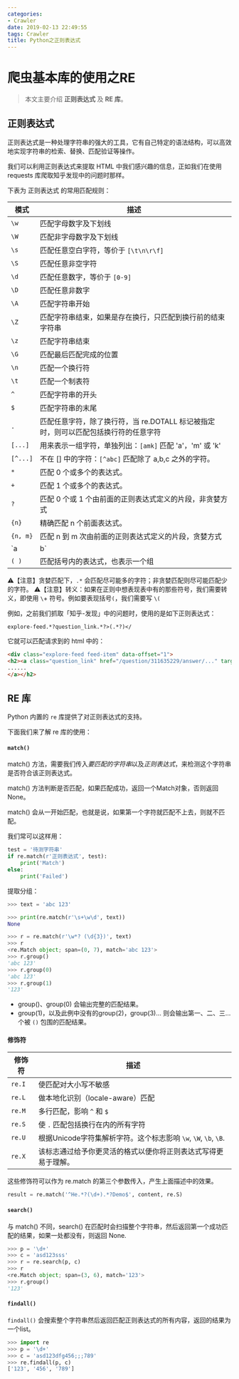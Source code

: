 ```yaml
---
categories:
- Crawler
date: 2019-02-13 22:49:55
tags: Crawler
title: Python之正则表达式
---
```


# 爬虫基本库的使用之RE

> 本文主要介绍 **正则表达式** 及 **RE 库**。



## 正则表达式

正则表达式是一种处理字符串的强大的工具，它有自己特定的语法结构，可以高效地实现字符串的检索、替换、匹配验证等操作。

我们可以利用正则表达式来提取 HTML 中我们感兴趣的信息，正如我们在使用 requests 库爬取知乎发现中的问题时那样。

下表为 正则表达式 的常用匹配规则：

| 模式 | 描述 |
| -- | -- |
| `\w` | 匹配字母数字及下划线 |
| `\W` | 匹配非字母数字及下划线 |
| `\s` | 匹配任意空白字符，等价于 `[\t\n\r\f]` |
| `\S` | 匹配任意非空字符 |
| `\d` | 匹配任意数字，等价于 `[0-9]` |
| `\D` | 匹配任意非数字 |
| `\A` | 匹配字符串开始 |
| `\Z` | 匹配字符串结束，如果是存在换行，只匹配到换行前的结束字符串 |
| `\z` | 匹配字符串结束 |
| `\G` | 匹配最后匹配完成的位置 |
| `\n` | 匹配一个换行符 |
| `\t` | 匹配一个制表符 |
| `^` | 匹配字符串的开头 |
| `$` | 匹配字符串的末尾 |
| `.` | 匹配任意字符，除了换行符，当 re.DOTALL 标记被指定时，则可以匹配包括换行符的任意字符 |
| `[...]` | 用来表示一组字符，单独列出：`[amk]` 匹配 'a'，'m' 或 'k' |
| `[^...]` | 不在 [] 中的字符：`[^abc]` 匹配除了 a,b,c 之外的字符。 |
| `*` | 匹配 0 个或多个的表达式。 |
| `+` | 匹配 1 个或多个的表达式。 |
| `?` | 匹配 0 个或 1 个由前面的正则表达式定义的片段，非贪婪方式 |
| `{n}` | 精确匹配 n 个前面表达式。 |
| `{n, m}` | 匹配 n 到 m 次由前面的正则表达式定义的片段，贪婪方式 |
| `a|b` | 匹配 a 或 b |
| `( )` | 匹配括号内的表达式，也表示一个组 |

⚠️【注意】贪婪匹配下，`.*` 会匹配尽可能多的字符；非贪婪匹配则尽可能匹配少的字符。
⚠️【注意】转义：如果在正则中想表现表中有的那些符号，我们需要转义，即使用 ` \ `+ 符号。例如要表现括号`(`，我们需要写 `\(`

例如，之前我们抓取「知乎-发现」中的问题时，使用的是如下正则表达式：

```
explore-feed.*?question_link.*?>(.*?)</
```

它就可以匹配请求到的 html 中的：

```html
<div class="explore-feed feed-item" data-offset="1">
<h2><a class="question_link" href="/question/311635229/answer/..." target="_blank" data-id="..." data-za-element-name="Title">
......
</a></h2>
```

## RE 库

Python 内置的 `re` 库提供了对正则表达式的支持。

下面我们来了解 re 库的使用：

#### `match()`

match() 方法，需要我们传入*要匹配的字符串*以及*正则表达式*，来检测这个字符串是否符合该正则表达式。

match() 方法判断是否匹配，如果匹配成功，返回一个Match对象，否则返回None。

match() 会从一开始匹配，也就是说，如果第一个字符就匹配不上去，则就不匹配。

我们常可以这样用：

```python
test = '待测字符串'
if re.match(r'正则表达式', test):
    print('Match')
else:
    print('Failed')
```

提取分组：

```python
>>> text = 'abc 123'

>>> print(re.match(r'\s+\w\d', text))
None

>>> r = re.match(r'\w*? (\d{3})', text)
>>> r
<re.Match object; span=(0, 7), match='abc 123'>
>>> r.group()
'abc 123'
>>> r.group(0)
'abc 123'
>>> r.group(1)
'123'
```

* group()、group(0) 会输出完整的匹配结果。
* group(1)，以及此例中没有的group(2)，group(3)... 则会输出第一、二、三...个被 `()` 包围的匹配结果。


#### 修饰符

| 修饰符 | 描述 |
| -- | -- |
| `re.I` | 使匹配对大小写不敏感 |
| `re.L` | 做本地化识别（locale-aware）匹配 |
| `re.M` | 多行匹配，影响 `^` 和 `$` |
| `re.S` | 使 `.` 匹配包括换行在内的所有字符 |
| `re.U` | 根据Unicode字符集解析字符。这个标志影响 `\w`, `\W`, `\b`, `\B`. |
| `re.X` | 该标志通过给予你更灵活的格式以便你将正则表达式写得更易于理解。 |

这些修饰符可以作为 re.match 的第三个参数传入，产生上面描述中的效果。

```python
result = re.match('^He.*?(\d+).*?Demo$', content, re.S)
```

#### `search()`

与 match() 不同，search() 在匹配时会扫描整个字符串，然后返回第一个成功匹配的结果，如果一处都没有，则返回 None.

```python
>>> p = '\d+'
>>> c = 'asd123sss'
>>> r = re.search(p, c)
>>> r
<re.Match object; span=(3, 6), match='123'>
>>> r.group()
'123'
```

#### `findall()`

`findall()` 会搜索整个字符串然后返回匹配正则表达式的所有内容，返回的结果为一个list。

```python
>>> import re
>>> p = '\d+'
>>> c = 'asd123dfg456;;;789'
>>> re.findall(p, c)
['123', '456', '789']
```

